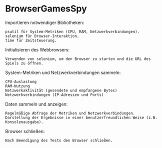 # BrowserGamesSpy

Importieren notwendiger Bibliotheken:

    psutil für System-Metriken (CPU, RAM, Netzwerkverbindungen).
    selenium für Browser-Interaktion.
    time für Zeitsteuerung.

Initialisieren des Webbrowsers:

    Verwenden von selenium, um den Browser zu starten und die URL des Spiels zu öffnen.

System-Metriken und Netzwerkverbindungen sammeln:

    CPU-Auslastung
    RAM-Nutzung
    Netzwerkaktivität (gesendete und empfangene Bytes)
    Netzwerkverbindungen (IP-Adressen und Ports)

Daten sammeln und anzeigen:

    Regelmäßige Abfrage der Metriken und Netzwerkverbindungen.
    Darstellung der Ergebnisse in einer benutzerfreundlichen Weise (z.B. Konsolenausgabe).

Browser schließen:

    Nach Beendigung des Tests den Browser schließen.
